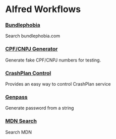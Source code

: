 # Alfred Workflows



### [Bundlephobia](https://github.com/gilbarbara/alfred-workflows/tree/master/bundlephobia)

Search bundlephobia.com

### [CPF/CNPJ Generator](https://github.com/gilbarbara/alfred-workflows/tree/master/cpf-cnpj-generator)

Generate fake CPF/CNPJ numbers for testing.

### [CrashPlan Control](https://github.com/gilbarbara/alfred-workflows/tree/master/crashplan-control)

Provides an easy way to control CrashPlan service

### [Genpass](https://github.com/gilbarbara/alfred-workflows/tree/master/genpass)

Generate password from a string 

### [MDN Search](https://github.com/gilbarbara/alfred-workflows/tree/master/mdn-search)

Search MDN 